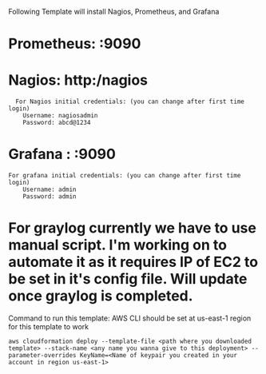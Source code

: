 
Following Template will install Nagios, Prometheus, and Grafana


# Prometheus: <IP-Address-of-EC2>:9090
  
# Nagios: http:<IP-Address-of-EC2>/nagios
      For Nagios initial credentials: (you can change after first time login)
        Username: nagiosadmin 
        Password: abcd@1234
  
  
# Grafana : <IP-Address-of-EC2>:9090
    For grafana initial credentials: (you can change after first time login)
        Username: admin
        Password: admin
  
 # For graylog currently we have to use manual script. I'm working on to automate it as it requires IP of EC2 to be set in it's config file. Will update once graylog is completed. 
 
  Command to run this template: 
  AWS CLI should be set at us-east-1 region for this template to work
  
  `aws cloudformation deploy --template-file <path where you downloaded template> --stack-name <any name you wanna give to this deployment> --parameter-overrides KeyName=<Name of keypair you created in your account in region us-east-1>`

